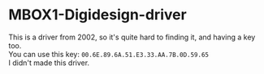 # MBOX1-Digidesign-driver
This is a driver from 2002, so it's quite hard to finding it, and having a key too.
</br>
You can use this key: `00.6E.89.6A.51.E3.33.AA.7B.0D.59.65`
</br>
I didn't made this driver.
